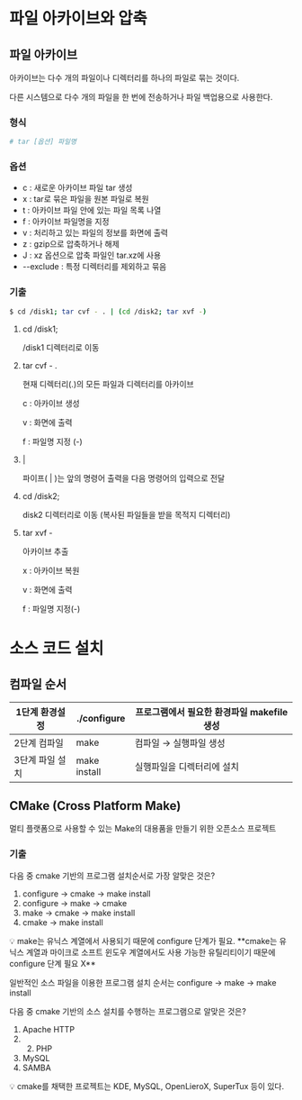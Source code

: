 # 파일 아카이브와 압축

## 파일 아카이브

아카이브는 다수 개의 파일이나 디렉터리를 하나의 파일로 묶는 것이다.

다른 시스템으로 다수 개의 파일을 한 번에 전송하거나 파일 백업용으로 사용한다.

### 형식

```bash
# tar [옵션] 파일명
```

### 옵션

- c : 새로운 아카이브 파일 tar 생성
- x : tar로 묶은 파일을 원본 파일로 복원
- t : 아카이브 파일 안에 있는 파일 목록 나열
- f : 아카이브 파일명을 지정
- v : 처리하고 있는 파일의 정보를 화면에 출력
- z : gzip으로 압축하거나 해제
- J : xz 옵션으로 압축 파일인 tar.xz에 사용
- --exclude : 특정 디렉터리를 제외하고 묶음

### 기출

```bash
$ cd /disk1; tar cvf - . | (cd /disk2; tar xvf -)
```

1. cd /disk1;

   /disk1 디렉터리로 이동

2. tar cvf - .

   현재 디렉터리(.)의 모든 파일과 디렉터리를 아카이브

   c : 아카이브 생성

   v : 화면에 출력

   f : 파일명 지정 (-)

3. |
       
   파이프( | )는 앞의 명령어 출력을 다음 명령어의 입력으로 전달

4. cd /disk2;

   disk2 디렉터리로 이동 (복사된 파일들을 받을 목적지 디렉터리)

5. tar xvf -

   아카이브 추출

   x : 아카이브 복원

   v : 화면에 출력

   f : 파일명 지정(-)


# 소스 코드 설치

## 컴파일 순서

| 1단계 환경설정 | ./configure | 프로그램에서 필요한 환경파일 makefile 생성 |
| --- | --- | --- |
| 2단계 컴파일 | make | 컴파일 → 실행파일 생성 |
| 3단계 파일 설치 | make install | 실행파일을 디렉터리에 설치 |

## CMake (Cross Platform Make)

멀티 플랫폼으로 사용할 수 있는 Make의 대용품을 만들기 위한 오픈소스 프로젝트

### 기출

다음 중 cmake 기반의 프로그램 설치순서로 가장 알맞은 것은?

1. configure → cmake → make install
2. configure → make → cmake
3. make → cmake → make install
4. cmake → make install

<aside>
💡 make는 유닉스 계열에서 사용되기 때문에 configure 단계가 필요.
**cmake는 유닉스 계열과 마이크로 소프트 윈도우 계열에서도 사용 가능한 유틸리티이기 때문에 configure 단계 필요 X**

일반적인 소스 파일을 이용한 프로그램 설치 순서는
configure → make → make install

</aside>

다음 중 cmake 기반의 소스 설치를 수행하는 프로그램으로 알맞은 것은?

1. Apache HTTP
2. 2. PHP
3. MySQL
4. SAMBA

<aside>
💡 cmake를 채택한 프로젝트는 KDE, MySQL, OpenLieroX, SuperTux 등이 있다.

</aside>
